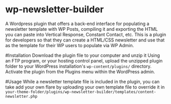 # wp-newsletter-builder
A Wordpress plugin that offers a back-end interface for populating a newsletter template with WP Posts, compiling it and exporting the HTML you can paste into Vertical Response, Constant Contact, etc. This is a plugin for developers so that they can create a HTML/CSS newsletter and use that as the template for their WP users to populate via WP Admin.

#Installation
Download the plugin file to your computer and unzip it
Using an FTP program, or your hosting control panel, upload the unzipped plugin folder to your WordPress installation's `wp-content/plugins/` directory.
Activate the plugin from the Plugins menu within the WordPress admin.

#Usage
While a newsletter template file is included in the plugin, you can take add your own flare by uploading your own template file to override it in `your-theme-folder/plugins/wp-newsletter-builder/templates/content-newsletter.php`
